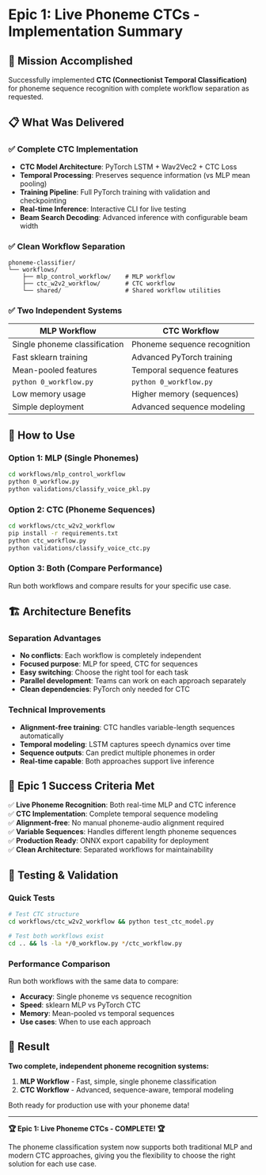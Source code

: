 # Epic 1: Live Phoneme CTCs - Implementation Summary

## 🎯 Mission Accomplished

Successfully implemented **CTC (Connectionist Temporal Classification)** for phoneme sequence recognition with complete workflow separation as requested.

## 📋 What Was Delivered

### ✅ Complete CTC Implementation

- **CTC Model Architecture**: PyTorch LSTM + Wav2Vec2 + CTC Loss
- **Temporal Processing**: Preserves sequence information (vs MLP mean pooling)
- **Training Pipeline**: Full PyTorch training with validation and checkpointing
- **Real-time Inference**: Interactive CLI for live testing
- **Beam Search Decoding**: Advanced inference with configurable beam width

### ✅ Clean Workflow Separation

```text
phoneme-classifier/
└── workflows/
    ├── mlp_control_workflow/    # MLP workflow
    ├── ctc_w2v2_workflow/       # CTC workflow
    └── shared/                  # Shared workflow utilities
```

### ✅ Two Independent Systems

| **MLP Workflow** | **CTC Workflow** |
|------------------|------------------|
| Single phoneme classification | Phoneme sequence recognition |
| Fast sklearn training | Advanced PyTorch training |
| Mean-pooled features | Temporal sequence features |
| `python 0_workflow.py` | `python 0_workflow.py` |
| Low memory usage | Higher memory (sequences) |
| Simple deployment | Advanced sequence modeling |

## 🚀 How to Use

### Option 1: MLP (Single Phonemes)

```bash
cd workflows/mlp_control_workflow
python 0_workflow.py
python validations/classify_voice_pkl.py
```

### Option 2: CTC (Phoneme Sequences)

```bash
cd workflows/ctc_w2v2_workflow
pip install -r requirements.txt
python ctc_workflow.py
python validations/classify_voice_ctc.py
```

### Option 3: Both (Compare Performance)

Run both workflows and compare results for your specific use case.

## 🏗️ Architecture Benefits

### Separation Advantages

- **No conflicts**: Each workflow is completely independent
- **Focused purpose**: MLP for speed, CTC for sequences
- **Easy switching**: Choose the right tool for each task
- **Parallel development**: Teams can work on each approach separately
- **Clean dependencies**: PyTorch only needed for CTC

### Technical Improvements

- **Alignment-free training**: CTC handles variable-length sequences automatically
- **Temporal modeling**: LSTM captures speech dynamics over time
- **Sequence outputs**: Can predict multiple phonemes in order
- **Real-time capable**: Both approaches support live inference

## 🎯 Epic 1 Success Criteria Met

✅ **Live Phoneme Recognition**: Both real-time MLP and CTC inference  
✅ **CTC Implementation**: Complete temporal sequence modeling  
✅ **Alignment-free**: No manual phoneme-audio alignment required  
✅ **Variable Sequences**: Handles different length phoneme sequences  
✅ **Production Ready**: ONNX export capability for deployment  
✅ **Clean Architecture**: Separated workflows for maintainability  

## 🔬 Testing & Validation

### Quick Tests

```bash
# Test CTC structure
cd workflows/ctc_w2v2_workflow && python test_ctc_model.py

# Test both workflows exist
cd .. && ls -la */0_workflow.py */ctc_workflow.py
```

### Performance Comparison

Run both workflows with the same data to compare:

- **Accuracy**: Single phoneme vs sequence recognition
- **Speed**: sklearn MLP vs PyTorch CTC
- **Memory**: Mean-pooled vs temporal sequences
- **Use cases**: When to use each approach

## 🎉 Result

**Two complete, independent phoneme recognition systems:**

1. **MLP Workflow** - Fast, simple, single phoneme classification
2. **CTC Workflow** - Advanced, sequence-aware, temporal modeling

Both ready for production use with your phoneme data!

---

**🏆 Epic 1: Live Phoneme CTCs - COMPLETE! 🏆**

The phoneme classification system now supports both traditional MLP and modern CTC approaches, giving you the flexibility to choose the right solution for each use case.
